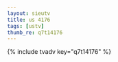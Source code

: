 ```yaml
--- 
layout: sieutv
title: us 4176
tags: [ustv]
thumb_re: q7t14176
---
```

{% include tvadv key="q7t14176" %} 
